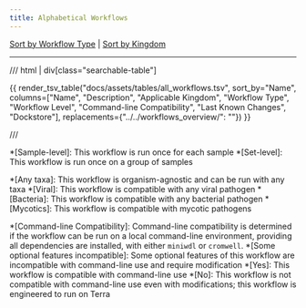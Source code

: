 ```yaml
---
title: Alphabetical Workflows
---
```


[Sort by Workflow Type](workflows_type.md) | [Sort by Kingdom](workflows_kingdom.md)

---

/// html | div[class="searchable-table"]

{{ render_tsv_table("docs/assets/tables/all_workflows.tsv", sort_by="Name", columns=["Name", "Description", "Applicable Kingdom", "Workflow Type", "Workflow Level", "Command-line Compatibility", "Last Known Changes", "Dockstore"], replacements={"../../workflows_overview/": ""}) }}

///

<!-- definitions for workflow type column -->
*[Sample-level]: This workflow is run once for each sample
*[Set-level]: This workflow is run once on a group of samples

<!-- definitions for taxa column -->
*[Any taxa]: This workflow is organism-agnostic and can be run with any taxa
*[Viral]: This workflow is compatible with any viral pathogen
*[Bacteria]: This workflow is compatible with any bacterial pathogen
*[Mycotics]: This workflow is compatible with mycotic pathogens

<!-- definition for command-line compatible column -->
*[Command-line Compatibility]: Command-line compatibility is determined if the workflow can be run on a local command-line environment, providing all dependencies are installed, with either `miniwdl` or `cromwell`.
*[Some optional features incompatible]: Some optional features of this workflow are incompatible with command-line use and require modification
*[Yes]: This workflow is compatible with command-line use
*[No]: This workflow is not compatible with command-line use even with modifications; this workflow is engineered to run on Terra
